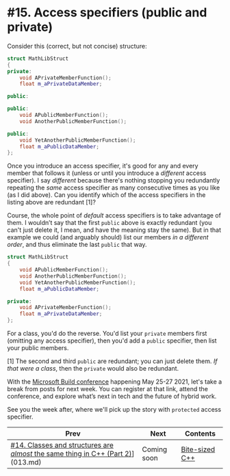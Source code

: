 # #15. Access specifiers (public and private)

Consider this (correct, but not concise) structure:

```cpp
struct MathLibStruct
{
private:
    void APrivateMemberFunction();
    float m_aPrivateDataMember;

public:

public:
    void APublicMemberFunction();
    void AnotherPublicMemberFunction();

public:
    void YetAnotherPublicMemberFunction();
    float m_aPublicDataMember;
};
```

Once you introduce an access specifier, it's good for any and every member that follows it (unless or until you introduce a *different* access specifier). I say *different* because there's nothing stopping you redundantly repeating the *same* access specifier as many consecutive times as you like (as I did above). Can you identify which of the access specifiers in the listing above are redundant [1]?

Course, the whole point of *default* access specifiers is to take advantage of them. I wouldn’t say that the first `public` above is exactly redundant (you can't just delete it, I mean, and have the meaning stay the same). But in that example we could (and arguably should) list our members *in a different order*, and thus eliminate the last `public` that way.

```cpp
struct MathLibStruct
{
    void APublicMemberFunction();
    void AnotherPublicMemberFunction();
    void YetAnotherPublicMemberFunction();
    float m_aPublicDataMember;

private:
    void APrivateMemberFunction();
    float m_aPrivateDataMember;
};
```

For a class, you'd do the reverse. You'd list your `private` members first (omitting any access specifier), then you'd add a `public` specifier, then list your public members.

[1] The second and third `public` are redundant; you can just delete them. *If that were a class*, then the `private` would also be redundant.

With the [Microsoft Build conference](https://mybuild.microsoft.com/home) happening May 25-27 2021, let's take a break from posts for next week. You can register at that link, attend the conference, and explore what’s next in tech and the future of hybrid work.

See you the week after, where we'll pick up the story with `protected` access specifier.

|Prev|Next|Contents|
|-|-|-|
|[#14. Classes and structures are *almost* the same thing in C++ (Part 2)](014.md)](013.md)|Coming soon|[Bite-sized C++](../README.md)|
